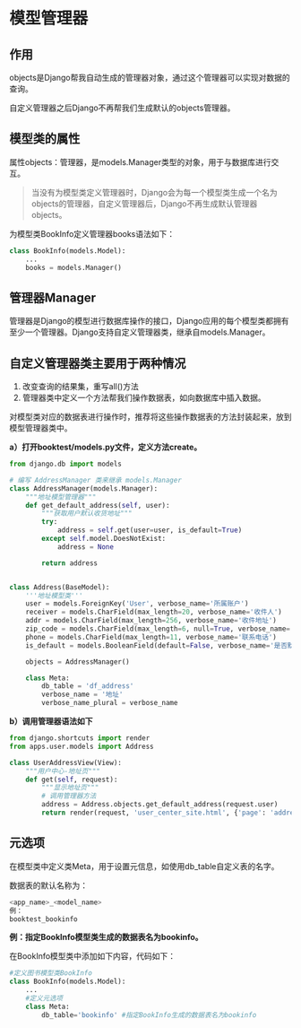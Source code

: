 # 模型管理器

## 作用

objects是Django帮我自动生成的管理器对象，通过这个管理器可以实现对数据的查询。

自定义管理器之后Django不再帮我们生成默认的objects管理器。



## 模型类的属性

属性objects：管理器，是models.Manager类型的对象，用于与数据库进行交互。

> 当没有为模型类定义管理器时，Django会为每一个模型类生成一个名为objects的管理器，自定义管理器后，Django不再生成默认管理器objects。

为模型类BookInfo定义管理器books语法如下：

~~~ python
class BookInfo(models.Model):
    ...
    books = models.Manager()
~~~



## 管理器Manager

管理器是Django的模型进行数据库操作的接口，Django应用的每个模型类都拥有至少一个管理器。Django支持自定义管理器类，继承自models.Manager。



## 自定义管理器类主要用于两种情况

1. 改变查询的结果集，重写all()方法
2. 管理器类中定义一个方法帮我们操作数据表，如向数据库中插入数据。

对模型类对应的数据表进行操作时，推荐将这些操作数据表的方法封装起来，放到模型管理器类中。



**a）打开booktest/models.py文件，定义方法create。**

~~~ python
from django.db import models

# 编写 AddressManager 类来继承 models.Manager
class AddressManager(models.Manager):
    """地址模型管理器"""
    def get_default_address(self, user):
        """获取用户默认收货地址"""
        try:
            address = self.get(user=user, is_default=True)
        except self.model.DoesNotExist:
            address = None

        return address


class Address(BaseModel):
    '''地址模型类'''
    user = models.ForeignKey('User', verbose_name='所属账户')
    receiver = models.CharField(max_length=20, verbose_name='收件人')
    addr = models.CharField(max_length=256, verbose_name='收件地址')
    zip_code = models.CharField(max_length=6, null=True, verbose_name='邮政编码')
    phone = models.CharField(max_length=11, verbose_name='联系电话')
    is_default = models.BooleanField(default=False, verbose_name='是否默认')

    objects = AddressManager()

    class Meta:
        db_table = 'df_address'
        verbose_name = '地址'
        verbose_name_plural = verbose_name
~~~



**b）调用管理器语法如下**

~~~ python
from django.shortcuts import render
from apps.user.models import Address

class UserAddressView(View):
    """用户中心-地址页"""
    def get(self, request):
        """显示地址页"""
        # 调用管理器方法
        address = Address.objects.get_default_address(request.user)
        return render(request, 'user_center_site.html', {'page': 'address', 'address': address})
~~~



## 元选项

在模型类中定义类Meta，用于设置元信息，如使用db_table自定义表的名字。

数据表的默认名称为：

~~~ python
<app_name>_<model_name>
例：
booktest_bookinfo
~~~

**例：指定BookInfo模型类生成的数据表名为bookinfo。**

在BookInfo模型类中添加如下内容，代码如下：

~~~ python
#定义图书模型类BookInfo
class BookInfo(models.Model):
    ...
    #定义元选项
    class Meta:
		db_table='bookinfo' #指定BookInfo生成的数据表名为bookinfo
~~~

